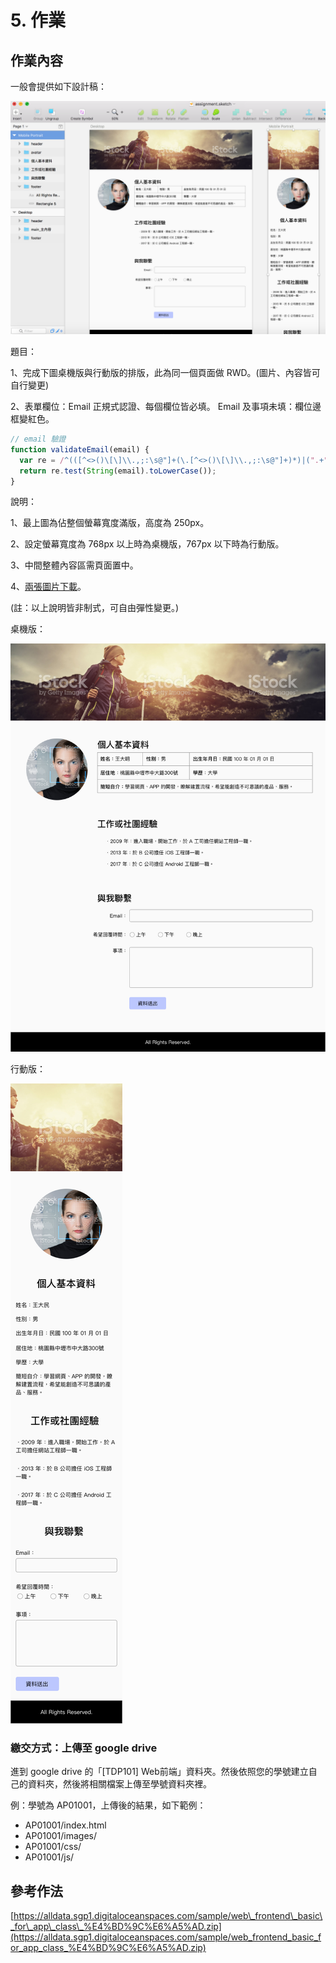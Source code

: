 # 5. 作業

## 作業內容

一般會提供如下設計稿：

![](.gitbook/assets/assignment_draft.png)

題目：

1、完成下圖桌機版與行動版的排版，此為同一個頁面做 RWD。\(圖片、內容皆可自行變更\)

2、表單欄位：Email 正規式認證、每個欄位皆必填。 Email 及事項未填：欄位邊框變紅色。

```javascript
// email 驗證
function validateEmail(email) {
  var re = /^(([^<>()\[\]\\.,;:\s@"]+(\.[^<>()\[\]\\.,;:\s@"]+)*)|(".+"))@((\[[0-9]{1,3}\.[0-9]{1,3}\.[0-9]{1,3}\.[0-9]{1,3}\])|(([a-zA-Z\-0-9]+\.)+[a-zA-Z]{2,}))$/;
  return re.test(String(email).toLowerCase());
}
```

說明：

1、最上圖為佔整個螢幕寬度滿版，高度為 250px。

2、設定螢幕寬度為 768px 以上時為桌機版，767px 以下時為行動版。

3、中間整體內容區需頁面置中。

4、[兩張圖片下載](http://notes.carlos-studio.com/download/web_front_end_practice_assignment.zip)。

\(註：以上說明皆非制式，可自由彈性變更。\)

桌機版：

![](.gitbook/assets/assignment_desktop.png)

行動版：

![](.gitbook/assets/assignment_mobile.png)

### 繳交方式：上傳至 google drive

進到 google drive 的「\[TDP101\] Web前端」資料夾。然後依照您的學號建立自己的資料夾，然後將相關檔案上傳至學號資料夾裡。

例：學號為 AP01001，上傳後的結果，如下範例：

* AP01001/index.html
* AP01001/images/
* AP01001/css/
* AP01001/js/



## 參考作法

[https://alldata.sgp1.digitaloceanspaces.com/sample/web\_frontend\_basic\_for\_app\_class\_%E4%BD%9C%E6%A5%AD.zip](https://alldata.sgp1.digitaloceanspaces.com/sample/web_frontend_basic_for_app_class_%E4%BD%9C%E6%A5%AD.zip)

